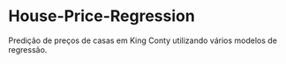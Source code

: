 # House-Price-Regression
Predição de preços de casas em King Conty utilizando vários modelos de regressão.
